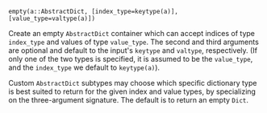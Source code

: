 ```
empty(a::AbstractDict, [index_type=keytype(a)], [value_type=valtype(a)])
```

Create an empty `AbstractDict` container which can accept indices of type `index_type` and values of type `value_type`. The second and third arguments are optional and default to the input's `keytype` and `valtype`, respectively. (If only one of the two types is specified, it is assumed to be the `value_type`, and the `index_type` we default to `keytype(a)`).

Custom `AbstractDict` subtypes may choose which specific dictionary type is best suited to return for the given index and value types, by specializing on the three-argument signature. The default is to return an empty `Dict`.
